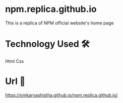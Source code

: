 # npm.replica.github.io
This is a replica of NPM official website's home page

# Technology Used 🛠
Html
Css


# Url 🔗
https://omkarvashistha.github.io/npm.replica.github.io/
